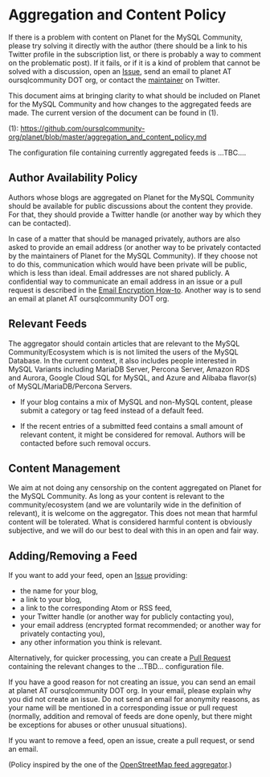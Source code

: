 # Aggregation and Content Policy

If there is a problem with content on Planet for the MySQL Community, please
try solving it directly with the author (there should be a link to his Twitter
profile in the subscription list, or there is probably a way to comment on
the problematic post).  If it fails, or if it is a kind of problem that cannot
be solved with a discussion, open an
[Issue](https://github.com/oursqlcommunity-org/planet/issues),
send an email to planet AT oursqlcommunity DOT org, or contact the
[maintainer](https://twitter.com/jfg956) on Twitter.

This document aims at bringing clarity to what should be included on Planet for
the MySQL Community and how changes to the aggregated feeds are made.  The
current version of the document can be found in (1).

(1): https://github.com/oursqlcommunity-org/planet/blob/master/aggregation_and_content_policy.md

The configuration file containing currently aggregated feeds is ...TBC....


## Author Availability Policy

Authors whose blogs are aggregated on Planet for the MySQL Community should be
available for public discussions about the content they provide.  For that,
they should provide a Twitter handle (or another way by which they can be
contacted).

In case of a matter that should be managed privately, authors are also asked to
provide an email address (or another way to be privately contacted by the
maintainers of Planet for the MySQL Community).  If they choose not to do this,
communication which would have been private will be public, which is less than
ideal.  Email addresses are not shared publicly.  A confidential way to
communicate an email address in an issue or a pull request is described in the
[Email Encryption How-to](https://github.com/oursqlcommunity-org/planet/blob/master/email_encryption_howto.md).
Another way is to send an email at planet AT oursqlcommunity DOT org.


## Relevant Feeds

The aggregator should contain articles that are relevant to the MySQL
Community/Ecosystem which is is not limited the users of the MySQL Database.
In the current context, it also includes people interested in MySQL Variants
including MariaDB Server, Percona Server, Amazon RDS and Aurora, Google Cloud
SQL for MySQL, and Azure and Alibaba flavor(s) of MySQL/MariaDB/Percona Servers.

- If your blog contains a mix of MySQL and non-MySQL content, please submit a
category or tag feed instead of a default feed.

- If the recent entries of a submitted feed contains a small amount of relevant
content, it might be considered for removal.  Authors will be contacted before
such removal occurs.


## Content Management

We aim at not doing any censorship on the content aggregated on Planet for the
MySQL Community.  As long as your content is relevant to the community/ecosystem
(and we are voluntarily wide in the definition of relevant), it is welcome on
the aggregator.  This does not mean that harmful content will be tolerated.
What is considered harmful content is obviously subjective, and we will do our
best to deal with this in an open and fair way.


## Adding/Removing a Feed

If you want to add your feed, open an
[Issue](https://github.com/oursqlcommunity-org/planet/issues)
providing:

* the name for your blog,
* a link to your blog,
* a link to the corresponding Atom or RSS feed,
* your Twitter handle (or another way for publicly contacting you),
* your email address (encrypted format recommended; or another way for privately contacting you),
* any other information you think is relevant.

Alternatively, for quicker processing, you can create a
[Pull Request](https://github.com/oursqlcommunity-org/planet/pulls)
containing the relevant changes to the ...TBD... configuration file.

If you have a good reason for not creating an issue, you can send an email at
planet AT oursqlcommunity DOT org.  In your email, please explain why you did
not create an issue.  Do not send an email for anonymity reasons, as your name
will be mentioned in a corresponding issue or pull request (normally, addition
and removal of feeds are done openly, but there might be exceptions for abuses
or other unusual situations).

If you want to remove a feed, open an issue, create a pull request, or send an
email.

(Policy inspired by the one of the
[OpenStreetMap feed aggregator](https://github.com/gravitystorm/blogs.osm.org/blob/700ff57d4b6fb8b821f5baee2799f4eeaacb95cc/FEEDS.md).)
